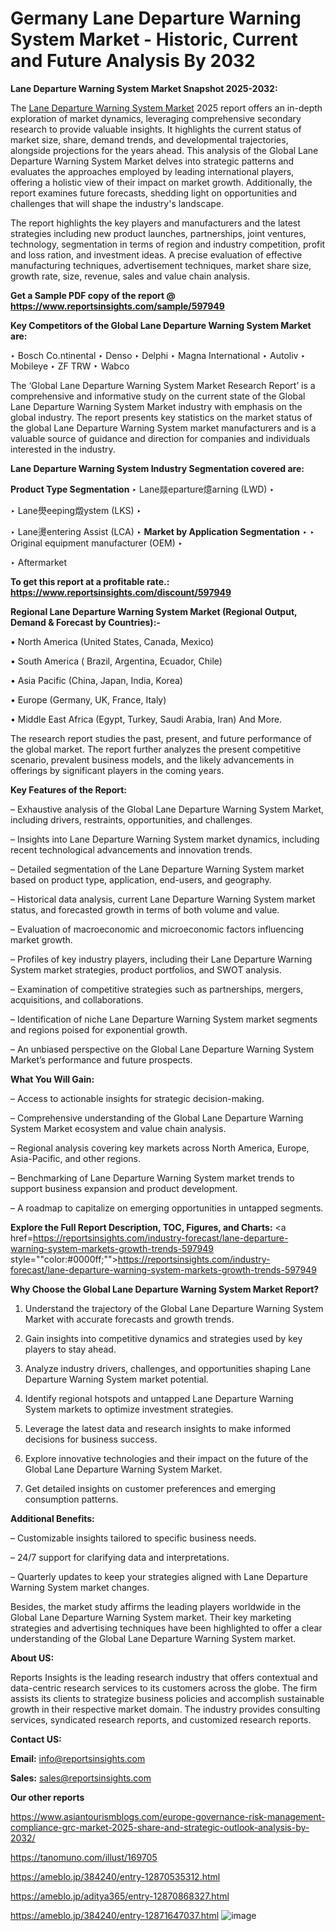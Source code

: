 # Germany Lane Departure Warning System Market - Historic, Current and Future Analysis By 2032

<strong>Lane Departure Warning System Market Snapshot 2025-2032:</strong>

The <a href=https://www.reportsinsights.com/sample/597949>Lane Departure Warning System Market</a> 2025 report offers an in-depth exploration of market dynamics, leveraging comprehensive secondary research to provide valuable insights. It highlights the current status of market size, share, demand trends, and developmental trajectories, alongside projections for the years ahead. This analysis of the Global Lane Departure Warning System Market delves into strategic patterns and evaluates the approaches employed by leading international players, offering a holistic view of their impact on market growth. Additionally, the report examines future forecasts, shedding light on opportunities and challenges that will shape the industry's landscape.

The report highlights the key players and manufacturers and the latest strategies including new product launches, partnerships, joint ventures, technology, segmentation in terms of region and industry competition, profit and loss ration, and investment ideas. A precise evaluation of effective manufacturing techniques, advertisement techniques, market share size, growth rate, size, revenue, sales and value chain analysis.

<strong>Get a Sample PDF copy of the report @ <a href=https://www.reportsinsights.com/sample/597949 style=color:#0000ff;>https://www.reportsinsights.com/sample/597949</a></strong>

<strong>Key Competitors of the Global Lane Departure Warning System Market are:</strong>

‣ Bosch Co.ntinental
‣ Denso
‣ Delphi
‣ Magna International
‣ Autoliv
‣ Mobileye
‣ ZF TRW
‣ Wabco

The ‘Global Lane Departure Warning System Market Research Report’ is a comprehensive and informative study on the current state of the Global Lane Departure Warning System Market industry with emphasis on the global industry. The report presents key statistics on the market status of the global Lane Departure Warning System market manufacturers and is a valuable source of guidance and direction for companies and individuals interested in the industry.

<strong>Lane Departure Warning System Industry Segmentation covered are:</strong>

<strong>Product Type Segmentation</strong>
‣
Lane燚eparture燱arning (LWD)
‣ 

‣ Lane燢eeping燬ystem (LKS)
‣ 

‣ Lane燙entering Assist (LCA)
‣ 
<strong>Market by Application Segmentation</strong>
‣
‣  Original equipment manufacturer (OEM)
‣ 

‣ Aftermarket

<strong>To get this report at a profitable rate.: <a href=https://www.reportsinsights.com/discount/597949 style=color:#0000ff;>https://www.reportsinsights.com/discount/597949</a></strong>

<strong>Regional Lane Departure Warning System Market (Regional Output, Demand &amp; Forecast by Countries):-</strong>

• North America (United States, Canada, Mexico)

• South America ( Brazil, Argentina, Ecuador, Chile)

• Asia Pacific (China, Japan, India, Korea)

• Europe (Germany, UK, France, Italy)

• Middle East Africa (Egypt, Turkey, Saudi Arabia, Iran) And More.

The research report studies the past, present, and future performance of the global market. The report further analyzes the present competitive scenario, prevalent business models, and the likely advancements in offerings by significant players in the coming years.

<strong>Key Features of the Report:</strong>

– Exhaustive analysis of the Global Lane Departure Warning System Market, including drivers, restraints, opportunities, and challenges.

– Insights into Lane Departure Warning System market dynamics, including recent technological advancements and innovation trends.

– Detailed segmentation of the Lane Departure Warning System market based on product type, application, end-users, and geography.

– Historical data analysis, current Lane Departure Warning System market status, and forecasted growth in terms of both volume and value.

– Evaluation of macroeconomic and microeconomic factors influencing market growth.

– Profiles of key industry players, including their Lane Departure Warning System market strategies, product portfolios, and SWOT analysis.

– Examination of competitive strategies such as partnerships, mergers, acquisitions, and collaborations.

– Identification of niche Lane Departure Warning System market segments and regions poised for exponential growth.

– An unbiased perspective on the Global Lane Departure Warning System Market’s performance and future prospects.

<strong>What You Will Gain:</strong>

– Access to actionable insights for strategic decision-making.

– Comprehensive understanding of the Global Lane Departure Warning System Market ecosystem and value chain analysis.

– Regional analysis covering key markets across North America, Europe, Asia-Pacific, and other regions.

– Benchmarking of Lane Departure Warning System market trends to support business expansion and product development.

– A roadmap to capitalize on emerging opportunities in untapped segments.

<strong>Explore the Full Report Description, TOC, Figures, and Charts:</strong>
<a href=https://reportsinsights.com/industry-forecast/lane-departure-warning-system-markets-growth-trends-597949 style=""color:#0000ff;"">https://reportsinsights.com/industry-forecast/lane-departure-warning-system-markets-growth-trends-597949</a>

<strong>Why Choose the Global Lane Departure Warning System Market Report?</strong>

1. Understand the trajectory of the Global Lane Departure Warning System Market with accurate forecasts and growth trends.

2. Gain insights into competitive dynamics and strategies used by key players to stay ahead.

3. Analyze industry drivers, challenges, and opportunities shaping Lane Departure Warning System market potential.

4. Identify regional hotspots and untapped Lane Departure Warning System markets to optimize investment strategies.

5. Leverage the latest data and research insights to make informed decisions for business success.

6. Explore innovative technologies and their impact on the future of the Global Lane Departure Warning System Market.

7. Get detailed insights on customer preferences and emerging consumption patterns.

<strong>Additional Benefits:</strong>

– Customizable insights tailored to specific business needs.

– 24/7 support for clarifying data and interpretations.

– Quarterly updates to keep your strategies aligned with Lane Departure Warning System market changes.

Besides, the market study affirms the leading players worldwide in the Global Lane Departure Warning System market. Their key marketing strategies and advertising techniques have been highlighted to offer a clear understanding of the Global Lane Departure Warning System market.

<strong><strong>About US</strong>:</strong>

Reports Insights is the leading research industry that offers contextual and data-centric research services to its customers across the globe. The firm assists its clients to strategize business policies and accomplish sustainable growth in their respective market domain. The industry provides consulting services, syndicated research reports, and customized research reports.

<strong>Contact US:</strong>

<p class=><b>Email:</b> <a href=mailto:info@reportsinsights.com>info@reportsinsights.com</a></p>
<p class=><b>Sales:</b> <a href=mailto:sales@reportsinsights.com>sales@reportsinsights.com</a></p>

<strong>Our other reports</strong>

<a href=https://www.asiantourismblogs.com/europe-governance-risk-management-compliance-grc-market-2025-share-and-strategic-outlook-analysis-by-2032/>https://www.asiantourismblogs.com/europe-governance-risk-management-compliance-grc-market-2025-share-and-strategic-outlook-analysis-by-2032/</a>

<a href=https://tanomuno.com/illust/169705>https://tanomuno.com/illust/169705</a>

<a href=https://ameblo.jp/384240/entry-12870535312.html>https://ameblo.jp/384240/entry-12870535312.html</a>

<a href=https://ameblo.jp/aditya365/entry-12870868327.html>https://ameblo.jp/aditya365/entry-12870868327.html</a>

<a href=https://ameblo.jp/384240/entry-12871647037.html>https://ameblo.jp/384240/entry-12871647037.html</a>
![image](https://github.com/user-attachments/assets/4c888bab-15eb-4e0d-8aa8-1c011e6e1391)
